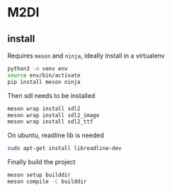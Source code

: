 # M2DI


## install

Requires `meson` and `ninja`, ideally install in a virtualenv

```bash
python3 -m venv env
source env/bin/activate
pip install meson ninja
```

Then sdl needs to be installed

```bash
meson wrap install sdl2
meson wrap install sdl2_image
meson wrap install sdl2_ttf
```

On ubuntu, readline lib is needed

```bash
sudo apt-get install libreadline-dev
```

Finally build the project

```bash
meson setup builddir
meson compile -C builddir
```